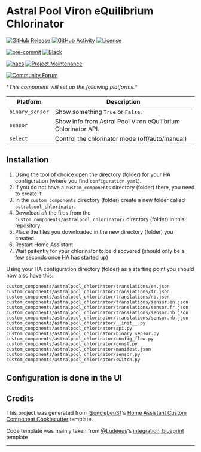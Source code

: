 # Astral Pool Viron eQuilibrium Chlorinator

[![GitHub Release][releases-shield]][releases]
[![GitHub Activity][commits-shield]][commits]
[![License][license-shield]](LICENSE)

[![pre-commit][pre-commit-shield]][pre-commit]
[![Black][black-shield]][black]

[![hacs][hacsbadge]][hacs]
[![Project Maintenance][maintenance-shield]][user_profile]

[![Community Forum][forum-shield]][forum]

\**This component will set up the following platforms.**

| Platform        | Description                                                               |
| --------------- | ------------------------------------------------------------------------- |
| `binary_sensor` | Show something `True` or `False`.                                         |
| `sensor`        | Show info from Astral Pool Viron eQuilibrium Chlorinator API.             |
| `select`        | Control the chlorinator mode (off/auto/manual)                            |


## Installation

1. Using the tool of choice open the directory (folder) for your HA configuration (where you find `configuration.yaml`).
2. If you do not have a `custom_components` directory (folder) there, you need to create it.
3. In the `custom_components` directory (folder) create a new folder called `astralpool_chlorinator`.
4. Download _all_ the files from the `custom_components/astralpool_chlorinator/` directory (folder) in this repository.
5. Place the files you downloaded in the new directory (folder) you created.
6. Restart Home Assistant
7. Wait paitently for your chlorinator to be discovered (should only be a few seconds once HA has started up)

Using your HA configuration directory (folder) as a starting point you should now also have this:

```text
custom_components/astralpool_chlorinator/translations/en.json
custom_components/astralpool_chlorinator/translations/fr.json
custom_components/astralpool_chlorinator/translations/nb.json
custom_components/astralpool_chlorinator/translations/sensor.en.json
custom_components/astralpool_chlorinator/translations/sensor.fr.json
custom_components/astralpool_chlorinator/translations/sensor.nb.json
custom_components/astralpool_chlorinator/translations/sensor.nb.json
custom_components/astralpool_chlorinator/__init__.py
custom_components/astralpool_chlorinator/api.py
custom_components/astralpool_chlorinator/binary_sensor.py
custom_components/astralpool_chlorinator/config_flow.py
custom_components/astralpool_chlorinator/const.py
custom_components/astralpool_chlorinator/manifest.json
custom_components/astralpool_chlorinator/sensor.py
custom_components/astralpool_chlorinator/switch.py
```

## Configuration is done in the UI

<!---->

## Credits

This project was generated from [@oncleben31](https://github.com/oncleben31)'s [Home Assistant Custom Component Cookiecutter](https://github.com/oncleben31/cookiecutter-homeassistant-custom-component) template.

Code template was mainly taken from [@Ludeeus](https://github.com/ludeeus)'s [integration_blueprint][integration_blueprint] template

---

[integration_blueprint]: https://github.com/custom-components/integration_blueprint
[black]: https://github.com/psf/black
[black-shield]: https://img.shields.io/badge/code%20style-black-000000.svg?style=for-the-badge
[commits-shield]: https://img.shields.io/github/commit-activity/y/pbutterworth/astralpool_chlorinator.svg?style=for-the-badge
[commits]: https://github.com/pbutterworth/astralpool_chlorinator/commits/main
[hacs]: https://hacs.xyz
[hacsbadge]: https://img.shields.io/badge/HACS-Custom-orange.svg?style=for-the-badge
[forum-shield]: https://img.shields.io/badge/community-forum-brightgreen.svg?style=for-the-badge
[forum]: https://community.home-assistant.io/
[license-shield]: https://img.shields.io/github/license/pbutterworth/astralpool_chlorinator.svg?style=for-the-badge
[maintenance-shield]: https://img.shields.io/badge/maintainer-%40pbutterworth-blue.svg?style=for-the-badge
[pre-commit]: https://github.com/pre-commit/pre-commit
[pre-commit-shield]: https://img.shields.io/badge/pre--commit-enabled-brightgreen?style=for-the-badge
[releases-shield]: https://img.shields.io/github/release/pbutterworth/astralpool_chlorinator.svg?style=for-the-badge
[releases]: https://github.com/pbutterworth/astralpool_chlorinator/releases
[user_profile]: https://github.com/pbutterworth
